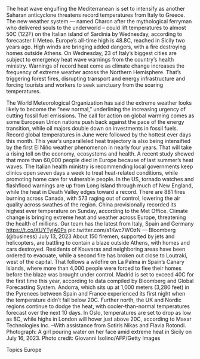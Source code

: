 The heat wave engulfing the Mediterranean is set to intensify as another Saharan anticyclone threatens record temperatures from Italy to Greece.
The new weather system — named Charon after the mythological ferryman who delivered souls to the underworld – could lift temperatures to almost 50C (122F) on the Italian island of Sardinia by Wednesday, according to forecaster Il Meteo. Europe’s all-time high is 48.8C, reached in Sicily two years ago.
High winds are bringing added dangers, with a fire destroying homes outside Athens. On Wednesday, 23 of Italy’s biggest cities are subject to emergency heat wave warnings from the country’s health ministry.
Warnings of record heat come as climate change increases the frequency of extreme weather across the Northern Hemisphere. That’s triggering forest fires, disrupting transport and energy infrastructure and forcing tourists and workers to seek sanctuary from the soaring temperatures.

The World Meteorological Organization has said the extreme weather looks likely to become the “new normal,” underlining the increasing urgency of cutting fossil fuel emissions. The call for action on global warming comes as some European Union nations push back against the pace of the energy transition, while oil majors double down on investments in fossil fuels.
Record global temperatures in June were followed by the hottest ever days this month. This year’s unparalleled heat trajectory is also being intensified by the first El Niño weather phenomenon in nearly four years.
That will take a rising toll on the economy, ecosystems and health. A recent study showed that more than 60,000 people died in Europe because of last summer’s heat waves. The Italian health ministry is recommending local governments keep clinics open seven days a week to treat heat-related conditions, while promoting home care for vulnerable people.
In the US, tornado watches and flashflood warnings are up from Long Island through much of New England, while the heat in Death Valley edges toward a record. There are 881 fires burning across Canada, with 573 raging out of control, lowering the air quality across swathes of the region. China provisionally recorded its highest ever temperature on Sunday, according to the Met Office.
Climate change is bringing extreme heat and weather across Europe, threatening the health of millions.
Our team has the latest from Italy, Spain and Germany https://t.co/XUYTyjA0Ps
pic.twitter.com/s1Kwc7WOzN
— Bloomberg (@business) July 13, 2023
About 150 firemen, supported by jets and helicopters, are battling to contain a blaze outside Athens, with homes and cars destroyed. Residents of Kouvaras and neighboring areas have been ordered to evacuate, while a second fire has broken out close to Loutraki, west of the capital.
That follows a wildfire on La Palma in Spain’s Canary Islands, where more than 4,000 people were forced to flee their homes before the blaze was brought under control.
Madrid is set to exceed 40C for the first time this year, according to data compiled by Bloomberg and Global Forecasting System. Andorra, which sits up at 1,000 meters (3,280 feet) in the Pyrenees between Spain and France experienced its first night when the temperature didn’t fall below 20C.
Further north, the UK and Nordic regions continue to dodge the heat, with cooler-than-normal temperatures forecast over the next 10 days. In Oslo, temperatures are set to drop as low as 8C, while highs in London will hover just above 20C, according to Maxar Technologies Inc.
–With assistance from Sotiris Nikas and Flavia Rotondi.
Photograph: A girl pouring water on her face amid extreme heat in Sicily on July 16, 2023. Photo credit: Giovanni Isolino/AFP/Getty Images

Topics
Europe
